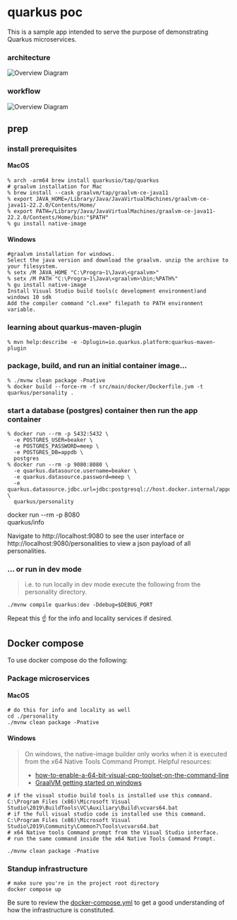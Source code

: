 # quarkus poc
This is a sample app intended to serve the purpose of demonstrating Quarkus microservices.


### architecture
![Overview Diagram](./docs/QuarkusMSPoCAppArch.png)

### workflow
![Overview Diagram](./docs/QuarkusMSPoCAppWorkflow.png)

## prep

### install prerequisites

#### MacOS
```
% arch -arm64 brew install quarkusio/tap/quarkus
# graalvm installation for Mac
% brew install --cask graalvm/tap/graalvm-ce-java11
% export JAVA_HOME=/Library/Java/JavaVirtualMachines/graalvm-ce-java11-22.2.0/Contents/Home/
% export PATH=/Library/Java/JavaVirtualMachines/graalvm-ce-java11-22.2.0/Contents/Home/bin:"$PATH"
% gu install native-image
```

#### Windows
```
#graalvm installation for windows.
Select the java version and download the graalvm. unzip the archive to your filesystem.
% setx /M JAVA_HOME "C:\Progra~1\Java\<graalvm>"
% setx /M PATH "C:\Progra~1\Java\<graalvm>\bin;%PATH%"
% gu install native-image
Install Visual Studio build tools(c development environment)and windows 10 sdk
Add the compiler command "cl.exe" filepath to PATH environment variable.
```

### learning about quarkus-maven-plugin
```
% mvn help:describe -e -Dplugin=io.quarkus.platform:quarkus-maven-plugin
```

### package, build, and run an initial container image...
```
% ./mvnw clean package -Pnative
% docker build --force-rm -f src/main/docker/Dockerfile.jvm -t quarkus/personality .
```

### start a database (postgres) container then run the app container
```
% docker run --rm -p 5432:5432 \
  -e POSTGRES_USER=beaker \
  -e POSTGRES_PASSWORD=meep \
  -e POSTGRES_DB=appdb \
  postgres
% docker run --rm -p 9080:8080 \
  -e quarkus.datasource.username=beaker \
  -e quarkus.datasource.password=meep \
  -e quarkus.datasource.jdbc.url=jdbc:postgresql://host.docker.internal/appdb \
  quarkus/personality
```

docker run --rm -p 8080 \
  quarkus/info

Navigate to http://localhost:9080 to see the user interface or http://localhost:9080/personalities to view a json payload of all personalities.

### ... or run in dev mode
> i.e. to run locally in dev mode execute the following from the personality directory.
```
./mvnw compile quarkus:dev -Ddebug=$DEBUG_PORT
```

Repeat this :point_up: for the info and locality services if desired.

## Docker compose
To use docker compose do the following:

### Package microservices

#### MacOS
```
# do this for info and locality as well
cd ./personality
./mvnw clean package -Pnative
```

#### Windows

> On windows, the native-image builder only works when it is executed from the x64 Native Tools Command Prompt.
> Helpful resources:
> - [how-to-enable-a-64-bit-visual-cpp-toolset-on-the-command-line](https://docs.microsoft.com/en-us/cpp/build/how-to-enable-a-64-bit-visual-cpp-toolset-on-the-command-line?view=msvc-170)
> - [GraalVM getting started on windows](https://www.graalvm.org/22.2/docs/getting-started/windows/)

```
# if the visual studio build tools is installed use this command.
C:\Program Files (x86)\Microsoft Visual Studio\2019\BuildTools\VC\Auxiliary\Build\vcvars64.bat
# if the full visual studio code is installed use this command.
C:\Program Files (x86)\Microsoft Visual Studio\2019\Community\Common7\Tools\vcvars64.bat
# x64 Native tools Command prompt from the Visual Studio interface.
# run the same command inside the x64 Native Tools Command Prompt.

./mvnw clean package -Pnative
```

### Standup infrastructure
```
# make sure you're in the project root directory
docker compose up
```

Be sure to review the [docker-compose.yml](./docker-compose.yml) to get a good understanding of how the infrastructure is constituted.
